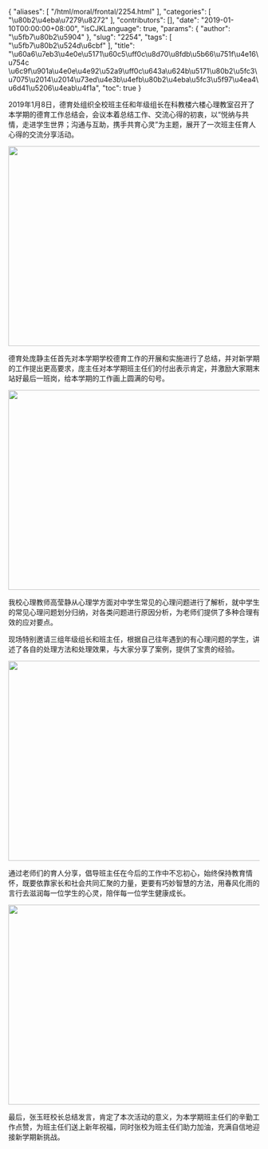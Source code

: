 {
    "aliases": [
        "/html/moral/frontal/2254.html"
    ],
    "categories": [
        "\u80b2\u4eba\u7279\u8272"
    ],
    "contributors": [],
    "date": "2019-01-10T00:00:00+08:00",
    "isCJKLanguage": true,
    "params": {
        "author": "\u5fb7\u80b2\u5904"
    },
    "slug": "2254",
    "tags": [
        "\u5fb7\u80b2\u524d\u6cbf"
    ],
    "title": "\u60a6\u7eb3\u4e0e\u5171\u60c5\uff0c\u8d70\u8fdb\u5b66\u751f\u4e16\u754c    \u6c9f\u901a\u4e0e\u4e92\u52a9\uff0c\u643a\u624b\u5171\u80b2\u5fc3\u7075\u2014\u2014\u73ed\u4e3b\u4efb\u80b2\u4eba\u5fc3\u5f97\u4ea4\u6d41\u5206\u4eab\u4f1a",
    "toc": true
}


 2019年1月8日，德育处组织全校班主任和年级组长在科教楼六楼心理教室召开了本学期的德育工作总结会，会议本着总结工作、交流心得的初衷，以“悦纳与共情，走进学生世界；沟通与互助，携手共育心灵”为主题，展开了一次班主任育人心得的交流分享活动。





<img
    src="https://cdn.tfls.online/mirror/full/fa39d006e31e3c122746de816827ed01c930a47e.jpg"
    style="display:block;margin-left:auto;margin-right:auto;"
    decoding="async"
    fetchpriority="auto"
    loading="lazy"
    height="400"
    width="600"
/>




 德育处庞静主任首先对本学期学校德育工作的开展和实施进行了总结，并对新学期的工作提出更高要求，庞主任对本学期班主任们的付出表示肯定，并激励大家期末站好最后一班岗，给本学期的工作画上圆满的句号。





<img
    src="https://cdn.tfls.online/mirror/full/533a04521b43188f5ca09e4566fe21a7f876f5d9.jpg"
    style="display:block;margin-left:auto;margin-right:auto;"
    decoding="async"
    fetchpriority="auto"
    loading="lazy"
    height="400"
    width="600"
/>




 我校心理教师高莹静从心理学方面对中学生常见的心理问题进行了解析，就中学生的常见心理问题划分归纳，对各类问题进行原因分析，为老师们提供了多种合理有效的应对要点。




 现场特别邀请三组年级组长和班主任，根据自己往年遇到的有心理问题的学生，讲述了各自的处理方法和处理效果，与大家分享了案例，提供了宝贵的经验。





<img
    src="https://cdn.tfls.online/mirror/full/c7f1eab321c75c5101d514197ec6ef48e1b33364.jpg"
    style="display:block;margin-left:auto;margin-right:auto;"
    decoding="async"
    fetchpriority="auto"
    loading="lazy"
    height="400"
    width="600"
/>




 通过老师们的育人分享，倡导班主任在今后的工作中不忘初心，始终保持教育情怀，既要依靠家长和社会共同汇聚的力量，更要有巧妙智慧的方法，用春风化雨的言行去滋润每一位学生的心灵，陪伴每一位学生健康成长。





<img
    src="https://cdn.tfls.online/mirror/full/0b889c38334432fc62b22205576d6cfa0d0aba75.jpg"
    style="display:block;margin-left:auto;margin-right:auto;"
    decoding="async"
    fetchpriority="auto"
    loading="lazy"
    height="400"
    width="600"
/>




 最后，张玉旺校长总结发言，肯定了本次活动的意义，为本学期班主任们的辛勤工作点赞，为班主任们送上新年祝福，同时张校为班主任们助力加油，充满自信地迎接新学期新挑战。



